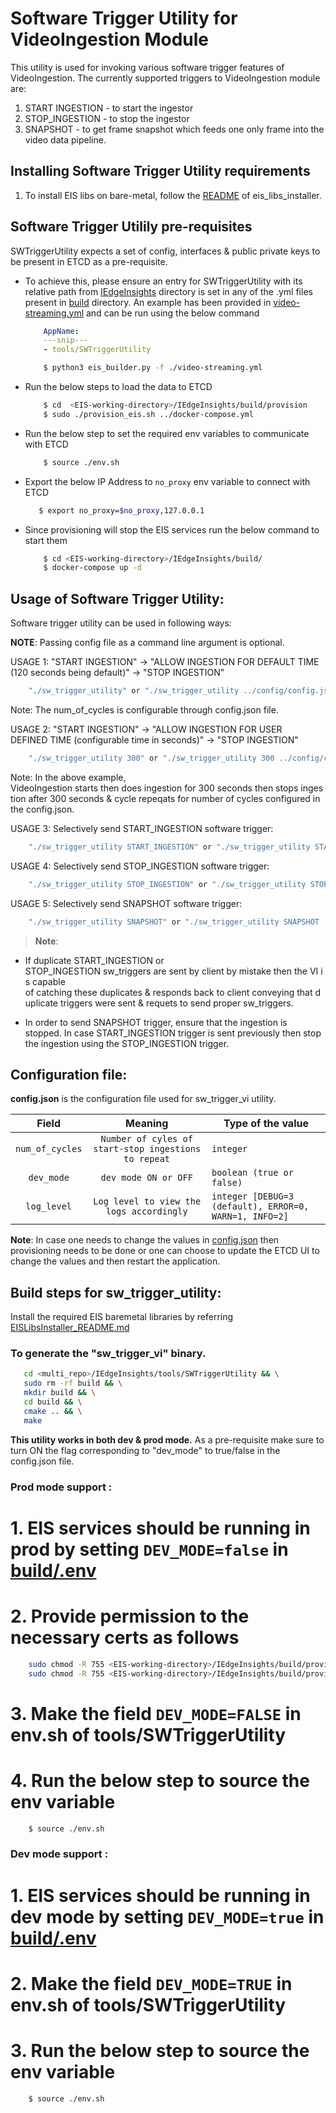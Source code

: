 # Software Trigger Utility for VideoIngestion Module

This utility is used for invoking various software trigger features of VideoIngestion. The currently supported triggers to VideoIngestion module are:
1. START INGESTION - to start the ingestor
2. STOP_INGESTION -  to stop the ingestor
3. SNAPSHOT - to get frame snapshot which feeds one only frame into the video data pipeline.

## Installing Software Trigger Utility requirements

1. To install EIS libs on bare-metal, follow the [README](../../common/README.md) of eis_libs_installer.

## Software Trigger Utilily pre-requisites

SWTriggerUtility expects a set of config, interfaces & public private keys to be present in ETCD as a pre-requisite.
* To achieve this, please ensure an entry for SWTriggerUtility with its relative path from [IEdgeInsights](../../) directory is set in any of the .yml files present in [build](../../build) directory. An example has been provided in [video-streaming.yml](../../build/video-streaming.yml) and can be run using the below command
    ```yml
        AppName:
        ---snip---
        - tools/SWTriggerUtility
    ```
    ```sh
        $ python3 eis_builder.py -f ./video-streaming.yml
    ```
* Run the below steps to load the data to ETCD

    ```sh
        $ cd  <EIS-working-directory>/IEdgeInsights/build/provision
        $ sudo ./provision_eis.sh ../docker-compose.yml
    ```
* Run the below step to set the required env variables to communicate with ETCD

  ```sh
      $ source ./env.sh
  ```

* Export the below IP Address to `no_proxy` env variable to connect with ETCD

   ```sh
      $ export no_proxy=$no_proxy,127.0.0.1
   ```

* Since provisioning will stop the EIS services run the below command to start them

   ```sh
       $ cd <EIS-working-directory>/IEdgeInsights/build/
       $ docker-compose up -d
   ```

## Usage of Software Trigger Utility:

Software trigger utility can be used in following ways:

**NOTE**: Passing config file as a command line argument is optional.

USAGE 1: "START INGESTION" -> "ALLOW INGESTION FOR DEFAULT TIME (120 seconds being default)" -> "STOP INGESTION"
```sh
    "./sw_trigger_utility" or "./sw_trigger_utility ../config/config.json"
```
Note: The num_of_cycles is configurable through config.json file.

USAGE 2: "START INGESTION" -> "ALLOW INGESTION FOR USER DEFINED TIME (configurable time in seconds)" -> "STOP INGESTION"
```sh
    "./sw_trigger_utility 300" or "./sw_trigger_utility 300 ../config/config.json"
```
Note: In the above example, VideoIngestion starts then does ingestion for 300 seconds then stops ingestion after 300 seconds & cycle repeqats for number of cycles configured in the config.json.


USAGE 3: Selectively send START_INGESTION software trigger:
```sh
    "./sw_trigger_utility START_INGESTION" or "./sw_trigger_utility START_INGESTION ../config/config.json"

```

USAGE 4: Selectively send STOP_INGESTION software trigger:
```sh
    "./sw_trigger_utility STOP_INGESTION" or "./sw_trigger_utility STOP_INGESTION ../config/config.json"

```

USAGE 5: Selectively send SNAPSHOT software trigger:
```sh
    "./sw_trigger_utility SNAPSHOT" or "./sw_trigger_utility SNAPSHOT ../config/config.json"

```

> **Note**:  

* If duplicate START_INGESTION or STOP_INGESTION sw_triggers are sent by client by mistake then the VI is capable  of catching these duplicates & responds back to client conveying that duplicate triggers were sent & requets to send proper sw_triggers. 

* In order to send SNAPSHOT trigger, ensure that the ingestion is stopped. In case START_INGESTION trigger is sent previously then stop the ingestion using the STOP_INGESTION trigger.

## Configuration file:

**config.json** is the configuration file used for sw_trigger_vi utility.

|       Field      | Meaning |                                       Type of the value                                    |
| :-------------:  | :-----: | ------------------------------------------------------------------------------------ |
| `num_of_cycles`  | `Number of cyles of start-stop ingestions to repeat`   | `integer`                           |
| `dev_mode`       | `dev mode ON or OFF`   | `boolean (true or false)`  |
| `log_level`      | `Log level to view the logs accordingly`   |  `integer [DEBUG=3 (default), ERROR=0, WARN=1, INFO=2]`  |

**Note**: In case one needs to change the values in [config.json](./config.json) then provisioning needs to be done or one can choose to update the ETCD UI to change the values and then restart the application.

## Build steps for sw_trigger_utility:

Install the required EIS baremetal libraries by referring [EISLibsInstaller_README.md](../../common/README.md)

### To generate the "sw_trigger_vi"  binary.

```sh
   cd <multi_repo>/IEdgeInsights/tools/SWTriggerUtility && \
   sudo rm -rf build && \
   mkdir build && \
   cd build && \
   cmake .. && \
   make
```

**This utility works in both dev & prod mode.**  As a pre-requisite make sure to turn ON the flag corresponding to "dev_mode" to true/false in the config.json file.

### Prod mode support :

# 1. EIS services should be running in prod by setting `DEV_MODE=false` in [build/.env](../../build/.env)

# 2. Provide permission to the necessary certs as follows

```sh
    sudo chmod -R 755 <EIS-working-directory>/IEdgeInsights/build/provision/Certificates/ca
    sudo chmod -R 755 <EIS-working-directory>/IEdgeInsights/build/provision/Certificates/SWTriggerUtility
```

# 3. Make the field `DEV_MODE=FALSE` in env.sh of tools/SWTriggerUtility

# 4. Run the below step to source the env variable

  ```sh
      $ source ./env.sh
  ```

### Dev mode support :

# 1. EIS services should be running in dev mode by setting `DEV_MODE=true` in [build/.env](../../build/.env)

# 2. Make the field `DEV_MODE=TRUE` in env.sh of tools/SWTriggerUtility

# 3. Run the below step to source the env variable

  ```sh
      $ source ./env.sh
  ```

